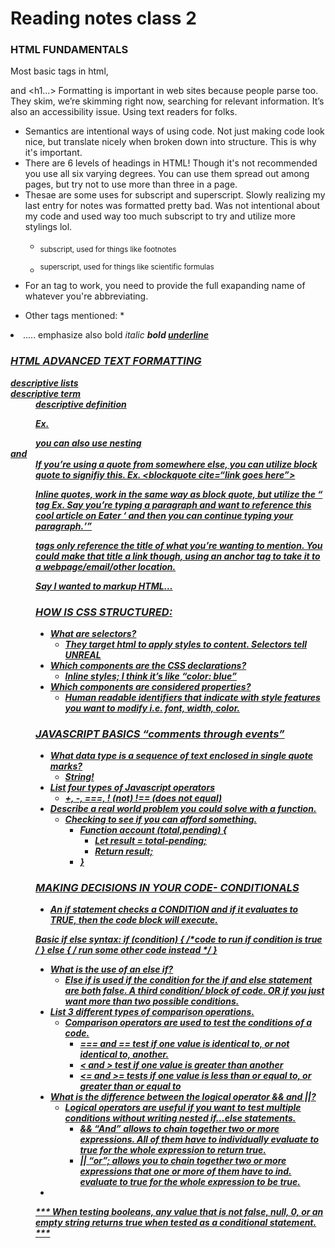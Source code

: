 # Reading notes class 2

### HTML FUNDAMENTALS

Most basic tags in html, <p> and <h1…>
Formatting is important in web sites because people parse too. They skim, we’re skimming right now, searching for relevant information.
It’s also an accessibility issue. Using text readers for folks.

- Semantics are intentional ways of using code. Not just making code look nice, but translate nicely when broken down into structure. This is why it's important.
- There are 6 levels of headings in HTML! Though it's not recommended you use all six varying degrees. You can use them spread out among pages, but try not to use more than three in a page.
- Thesae are some uses for subscript and superscript. Slowly realizing my last entry for notes was formatted pretty bad. Was not intentional about my code and used way too much subscript to try and utilize more stylings lol.
    - <sub> subscript, used for things like footnotes

    - <sup> superscript, used for things like scientific formulas
- For an <abbr> tag to work, you need to provide the full exapanding name of whatever you're abbreviating. 

* Other tags mentioned: *
<ul> </ul>
<ol></ol>
<li>…..
<em></em>emphasize
<strong></strong>also bold
<i> italic
<b>bold
<u>underline

### HTML ADVANCED TEXT FORMATTING

<dl> descriptive lists
<dt> descriptive term
<dd> descriptive definition

Ex. <dl>
		<dt></dt>
		<dd></dd>
	</dl>
        *you can also use nesting <dt> and <dd>*
If you’re using a quote from somewhere else, you can utilize block quote to signifiy this.
Ex. <blockquote cite=“link goes here”>

<p>Inline quotes, work in the same way as block quote, but utilize the <q> tag
Ex. Say you’re typing a paragraph and want to reference this cool article on Eater <q cite=“link goes here.”> and then you can continue typing your paragraph.</q></p>

<cite> tags only reference the title of what you’re wanting to mention. You could make that title a link though, using an anchor tag to take it to a webpage/email/other location.

<p> Say I wanted to markup <abbr title=“Hypertext Markup Language”>HTML</abbr>…


### HOW IS CSS STRUCTURED:

- What are selectors? 
    - They target html to apply styles to content. Selectors tell UNREAL
- Which components are the CSS declarations?
    - Inline styles; I think it’s like “color: blue”
- Which components are considered properties?
    - Human readable identifiers that indicate with style features you want to modify i.e. font, width, color.

### JAVASCRIPT BASICS “comments through events”

- What data type is a sequence of text enclosed in single quote marks?
    - String!
- List four types of Javascript operators
    - +, -, ===, ! (not) !== (does not equal)
- Describe a real world problem you could solve with a function.
    - Checking to see if you can afford something.
        - Function account (total,pending) {
            - Let result = total-pending;
            - Return result;
        - }

### MAKING DECISIONS IN YOUR CODE- CONDITIONALS

- An if statement checks a CONDITION and if it evaluates to TRUE, then the code block will execute.

**Basic if else syntax:**
	if (condition) {
		/*code to run if condition is true */
	} else {
	/* run some other code instead */
	}
- What is the use of an else if?
    - Else if is used if the condition for the if and else statement are both false. A third condition/ block of code. OR if you just want more than two possible conditions.
- List 3 different types of comparison operations.
    - Comparison operators are used to test the conditions of a code. 
        - === and == test if one value is identical to, or not identical to, another. 
        - < and > test if one value is greater than another
        - <= and >= tests if one value is less than or equal to, or greater than or equal to
- What is the difference between the logical operator && and ||? 
    - Logical operators are useful if you want to test multiple conditions without writing nested if…else statements. 
        - && “And” allows to chain together two or more expressions. All of them have to individually evaluate to true for the whole expression to return true.
        - || “or”; allows you to chain together two or more expressions that one or more of them have to ind. evaluate to true for the whole expression to be true.
- 
*** When testing booleans, any value that is not false, null, 0, or an empty string returns true when tested as a conditional statement. ***